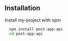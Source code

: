 
## Installation

Install my-project with npm

```bash
  npm install post-app-api
  cd post-app-api
```
    